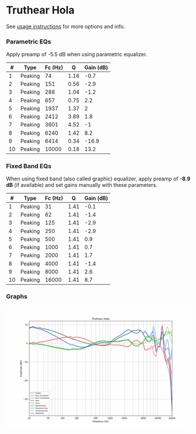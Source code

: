 # Truthear Hola
See [usage instructions](https://github.com/jaakkopasanen/AutoEq#usage) for more options and info.

### Parametric EQs
Apply preamp of -5.5 dB when using parametric equalizer.

|   # | Type    |   Fc (Hz) |    Q |   Gain (dB) |
|-----|---------|-----------|------|-------------|
|   1 | Peaking |        74 | 1.16 |        -0.7 |
|   2 | Peaking |       151 | 0.56 |        -2.9 |
|   3 | Peaking |       288 | 1.04 |        -1.2 |
|   4 | Peaking |       657 | 0.75 |         2.2 |
|   5 | Peaking |      1937 | 1.37 |         2   |
|   6 | Peaking |      2412 | 3.89 |         1.8 |
|   7 | Peaking |      3601 | 4.52 |        -1   |
|   8 | Peaking |      6240 | 1.42 |         8.2 |
|   9 | Peaking |      6414 | 0.34 |       -16.9 |
|  10 | Peaking |     10000 | 0.18 |        13.2 |

### Fixed Band EQs
When using fixed band (also called graphic) equalizer, apply preamp of **-8.9 dB** (if available) and set gains manually with these parameters.

|   # | Type    |   Fc (Hz) |    Q |   Gain (dB) |
|-----|---------|-----------|------|-------------|
|   1 | Peaking |        31 | 1.41 |        -0.1 |
|   2 | Peaking |        62 | 1.41 |        -1.4 |
|   3 | Peaking |       125 | 1.41 |        -2.9 |
|   4 | Peaking |       250 | 1.41 |        -2.9 |
|   5 | Peaking |       500 | 1.41 |         0.9 |
|   6 | Peaking |      1000 | 1.41 |         0.7 |
|   7 | Peaking |      2000 | 1.41 |         1.7 |
|   8 | Peaking |      4000 | 1.41 |        -1.4 |
|   9 | Peaking |      8000 | 1.41 |         2.6 |
|  10 | Peaking |     16000 | 1.41 |         8.7 |

### Graphs
![](./Truthear%20Hola.png)

